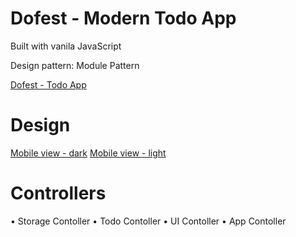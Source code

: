 # Dofest - Modern Todo App

Built with vanila JavaScript

Design pattern: Module Pattern

[Dofest  - Todo App](www.timokonkwo.com/dofest)


# Design
[Mobile view - dark](./design/mobile-design-dark.jpg)
[Mobile view - light](./design/mobile-design-light.jpg)


# Controllers
• Storage Contoller
• Todo Contoller
• UI Contoller
• App Contoller

